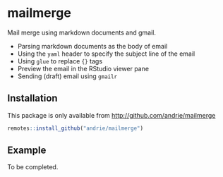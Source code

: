 
<!-- README.md is generated from README.Rmd. Please edit that file -->

# mailmerge

<!-- badges: start -->

<!-- badges: end -->

Mail merge using markdown documents and gmail.

  - Parsing markdown documents as the body of email
  - Using the `yaml` header to specify the subject line of the email
  - Using `glue` to replace `{}` tags
  - Preview the email in the RStudio viewer pane
  - Sending (draft) email using `gmailr`

## Installation

This package is only available from <http://github.com/andrie/mailmerge>

``` r
remotes::install_github("andrie/mailmerge")
```

## Example

To be completed.
